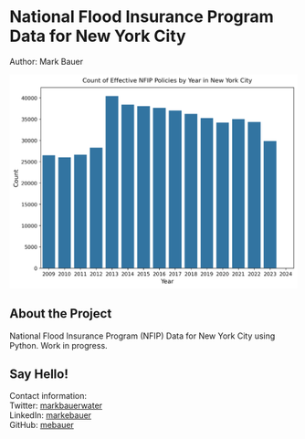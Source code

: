 # National Flood Insurance Program Data for New York City
Author: Mark Bauer

![cover photo](figures/cover-photo.png)

## About the Project
National Flood Insurance Program (NFIP) Data for New York City using Python. Work in progress.

## Say Hello!
Contact information:  
Twitter: [markbauerwater](https://twitter.com/markbauerwater)   
LinkedIn: [markebauer](https://www.linkedin.com/in/markebauer/)  
GitHub: [mebauer](https://github.com/mebauer)
